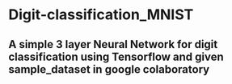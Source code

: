 # Digit-classification_MNIST
<h2>A simple 3 layer Neural Network for digit classification using Tensorflow and given sample_dataset in google colaboratory</h2>
